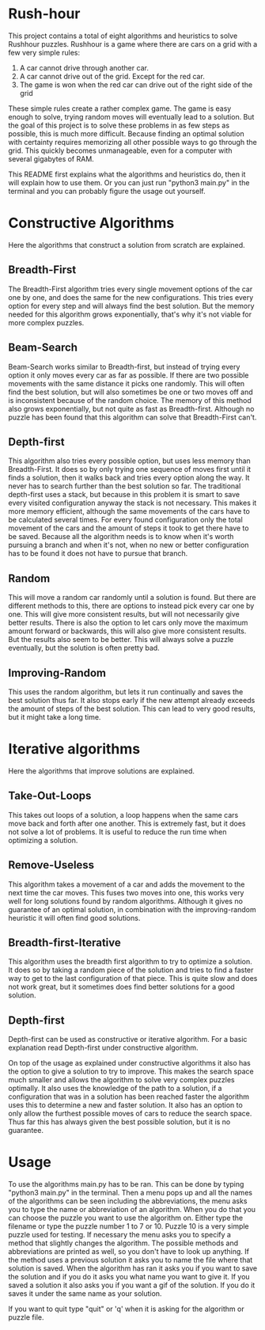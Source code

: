 # Rush-hour
This project contains a total of eight algorithms and heuristics to solve Rushhour puzzles. Rushhour is a game where there are cars on a grid with a few very simple rules:
1. A car cannot drive through another car.
2. A car cannot drive out of the grid. Except for the red car.
3. The game is won when the red car can drive out of the right side of the grid

These simple rules create a rather complex game. The game is easy enough to solve, trying random moves will eventually lead to a solution. But the goal of this project is to solve these problems in as few steps as possible, this is much more difficult. Because finding an optimal solution with certainty requires memorizing all other possible ways to go through the grid. This quickly becomes unmanageable, even for a computer with several gigabytes of RAM.

This README first explains what the algorithms and heuristics do, then it will explain how to use them. Or you can just run "python3 main.py" in the terminal and you can probably figure the usage out yourself.



# Constructive Algorithms
Here the algorithms that construct a solution from scratch are explained.

## Breadth-First
The Breadth-First algorithm tries every single movement options of the car one by one, and does the same for the new configurations. This tries every option for every step and will always find the best solution. But the memory needed for this algorithm grows exponentially, that's why it's not viable for more complex puzzles.

## Beam-Search
Beam-Search works similar to Breadth-first, but instead of trying every option it only moves every car as far as possible. If there are two possible movements with the same distance it picks one randomly. This will often find the best solution, but will also sometimes be one or two moves off and is inconsistent because of the random choice. The memory of this method also grows exponentially, but not quite as fast as Breadth-first. Although no puzzle has been found that this algorithm can solve that Breadth-First can't.

## Depth-first
This algorithm also tries every possible option, but uses less memory than Breadth-First. It does so by only trying one sequence of moves first until it finds a solution, then it walks back and tries every option along the way. It never has to search further than the best solution so far. The traditional depth-first uses a stack, but because in this problem it is smart to save every visited configuration anyway the stack is not necessary. This makes it more memory efficient, although the same movements of the cars have to be calculated several times. For every found configuration only the total movement of the cars and the amount of steps it took to get there have to be saved. Because all the algorithm needs is to know when it's worth pursuing a branch and when it's not, when no new or better configuration has to be found it does not have to pursue that branch.

## Random
This will move a random car randomly until a solution is found. But there are different methods to this, there are options to instead pick every car one by one. This will give more consistent results, but will not necessarily give better results. There is also the option to let cars only move the maximum amount forward or backwards, this will also give more consistent results. But the results also seem to be better. This will always solve a puzzle eventually, but the solution is often pretty bad.

## Improving-Random
This uses the random algorithm, but lets it run continually and saves the best solution thus far. It also stops early if the new attempt already exceeds the amount of steps of the best solution. This can lead to very good results, but it might take a long time.

# Iterative algorithms
Here the algorithms that improve solutions are explained.

## Take-Out-Loops
This takes out loops of a solution, a loop happens when the same cars move back and forth after one another. This is extremely fast, but it does not solve a lot of problems. It is useful to reduce the run time when optimizing a solution.

## Remove-Useless
This algorithm takes a movement of a car and adds the movement to the next time the car moves. This fuses two moves into one, this works very well for long solutions found by random algorithms. Although it gives no guarantee of an optimal solution, in combination with the improving-random heuristic it will often find good solutions.

## Breadth-first-Iterative
This algorithm uses the breadth first algorithm to try to optimize a solution. It does so by taking a random piece of the solution and tries to find a faster way to get to the last configuration of that piece. This is quite slow and does not work great, but it sometimes does find better solutions for a good solution.

## Depth-first
Depth-first can be used as constructive or iterative algorithm. For a basic explanation read Depth-first under constructive algorithm.

On top of the usage as explained under constructive algorithms it also has the option to give a solution to try to improve. This makes the search space much smaller and allows the algorithm to solve very complex puzzles optimally. It also uses the knowledge of the path to a solution, if a configuration that was in a solution has been reached faster the algorithm uses this to determine a new and faster solution.  It also has an option to only allow the furthest possible moves of cars to reduce the search space. Thus far this has always given the best possible solution, but it is no guarantee.

# Usage
To use the algorithms main.py has to be ran. This can be done by typing "python3 main.py" in the terminal. Then a menu pops up and all the names of the algorithms can be seen including the abbreviations, the menu asks you to type the name or abbreviation of an algorithm. When you do that you can choose the puzzle you want to use the algorithm on. Either type the filename or type the puzzle number 1 to 7 or 10. Puzzle 10 is a very simple puzzle used for testing. If necessary the menu asks you to specify a method that slightly changes the algorithm. The possible methods and abbreviations are printed as well, so you don't have to look up anything. If the method uses a previous solution it asks you to name the file where that solution is saved. When the algorithm has ran it asks you if you want to save the solution and if you do it asks you what name you want to give it. If you saved a solution it also asks you if you want a gif of the solution. If you do it saves it under the same name as your solution.

If you want to quit type "quit" or 'q' when it is asking for the algorithm or puzzle file.
